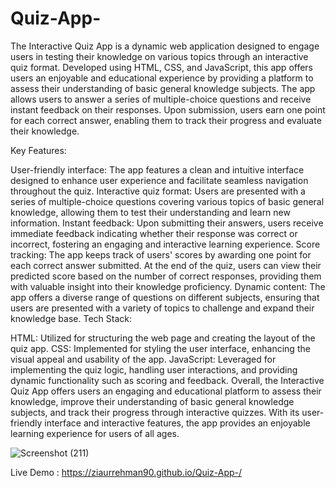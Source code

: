 # Quiz-App-

The Interactive Quiz App is a dynamic web application designed to engage users in testing their knowledge on various topics through an interactive quiz format. Developed using HTML, CSS, and JavaScript, this app offers users an enjoyable and educational experience by providing a platform to assess their understanding of basic general knowledge subjects. The app allows users to answer a series of multiple-choice questions and receive instant feedback on their responses. Upon submission, users earn one point for each correct answer, enabling them to track their progress and evaluate their knowledge.

Key Features:

User-friendly interface: The app features a clean and intuitive interface designed to enhance user experience and facilitate seamless navigation throughout the quiz.
Interactive quiz format: Users are presented with a series of multiple-choice questions covering various topics of basic general knowledge, allowing them to test their understanding and learn new information.
Instant feedback: Upon submitting their answers, users receive immediate feedback indicating whether their response was correct or incorrect, fostering an engaging and interactive learning experience.
Score tracking: The app keeps track of users' scores by awarding one point for each correct answer submitted. At the end of the quiz, users can view their predicted score based on the number of correct responses, providing them with valuable insight into their knowledge proficiency.
Dynamic content: The app offers a diverse range of questions on different subjects, ensuring that users are presented with a variety of topics to challenge and expand their knowledge base.
Tech Stack:

HTML: Utilized for structuring the web page and creating the layout of the quiz app.
CSS: Implemented for styling the user interface, enhancing the visual appeal and usability of the app.
JavaScript: Leveraged for implementing the quiz logic, handling user interactions, and providing dynamic functionality such as scoring and feedback.
Overall, the Interactive Quiz App offers users an engaging and educational platform to assess their knowledge, improve their understanding of basic general knowledge subjects, and track their progress through interactive quizzes. With its user-friendly interface and interactive features, the app provides an enjoyable learning experience for users of all ages.



![Screenshot (211)](https://github.com/Ziaurrehman90/Quiz-App-/assets/112377951/f97c723c-2304-438a-9e98-a9fc184c8793)

Live Demo :  https://ziaurrehman90.github.io/Quiz-App-/
